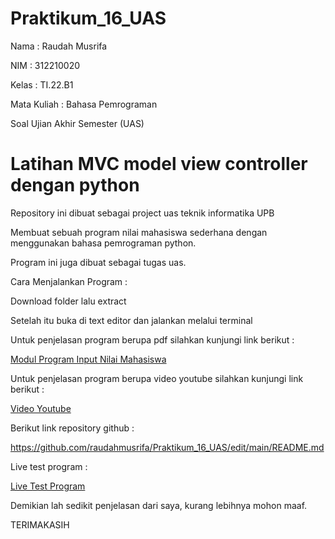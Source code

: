 # Praktikum_16_UAS

Nama    : Raudah Musrifa

NIM     : 312210020

Kelas   : TI.22.B1

Mata Kuliah : Bahasa Pemrograman

Soal Ujian Akhir Semester (UAS)

# Latihan MVC model view controller dengan python

Repository ini dibuat sebagai project uas teknik informatika UPB

Membuat sebuah program nilai mahasiswa sederhana dengan menggunakan bahasa pemrograman python.

Program ini juga dibuat sebagai tugas uas.

Cara Menjalankan Program :

Download folder lalu extract

Setelah itu buka di text editor dan jalankan melalui terminal

Untuk penjelasan program berupa pdf silahkan kunjungi link berikut :

[Modul Program Input Nilai Mahasiswa](https://drive.google.com/drive/u/0/folders/1kR63L4C97jFhZEqaaBQv1eTdKzAOJFEe)

Untuk penjelasan program berupa video youtube silahkan kunjungi link berikut :

[Video Youtube](https://youtu.be/qGwQ28-X9Nc)

Berikut link repository github :

https://github.com/raudahmusrifa/Praktikum_16_UAS/edit/main/README.md

Live test program :

[Live Test Program](https://replit.com/@raudahmusrifa/Program-Input-Nilai-Mahasiswa#UAS%20Bahasa%20Pemrograman/views/input_nilai.py)

Demikian lah sedikit penjelasan dari saya, kurang lebihnya mohon maaf.

TERIMAKASIH
